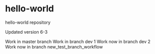 # hello-world
hello-world repository

Updated version 6-3


Work in master branch
Work in branch dev 1
Work now in branch dev 2
Work now in branch new_test_branch_workflow
